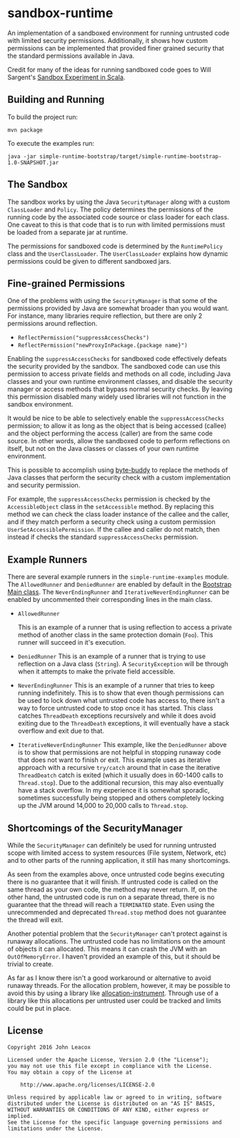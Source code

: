 # sandbox-runtime

An implementation of a sandboxed environment for running untrusted code with limited security permissions. Additionally, it shows how custom permissions can be implemented that provided finer grained security that the standard permissions available in Java.

Credit for many of the ideas for running sandboxed code goes to Will Sargent's [Sandbox Experiment in Scala](https://github.com/wsargent/sandboxexperiment).

## Building and Running

To build the project run:

```
mvn package
```

To execute the examples run:

```
java -jar simple-runtime-bootstrap/target/simple-runtime-bootstrap-1.0-SNAPSHOT.jar

```

## The Sandbox

The sandbox works by using the Java `SecurityManager` along with a custom `ClassLoader` and `Policy`. The policy determines the permissions of the running code by the associated code source or class loader for each class. One caveat to this is that code that is to run with limited permissions must be loaded from a separate jar at runtime.

The permissions for sandboxed code is determined by the `RuntimePolicy` class and the `UserClassLoader`. The `UserClassLoader` explains how dynamic permissions could be given to different sandboxed jars.


## Fine-grained Permissions

One of the problems with using the `SecurityManager` is that some of the permissions provided by Java are somewhat broader than you would want. For instance, many libraries require reflection, but there are only 2 permissions around reflection.

 * `ReflectPermission("suppressAccessChecks")`
 * `ReflectPermission("newProxyInPackage.{package name}")`

Enabling the `suppressAccessChecks` for sandboxed code effectively defeats the security provided by the sandbox. The sandboxed code can use this permission to access private fields and methods on all code, including Java classes and your own runtime environment classes, and disable the security manager or access methods that bypass normal security checks. By leaving this permission disabled many widely used libraries will not function in the sandbox environment.

It would be nice to be able to selectively enable the `suppressAccessChecks` permission; to allow it as long as the object that is being accessed (callee) and the object performing the access (caller) are from the same code source. In other words, allow the sandboxed code to perform reflections on itself, but not on the Java classes or classes of your own runtime environment.

This is possible to accomplish using [byte-buddy](https://github.com/raphw/byte-buddy) to replace the methods of Java classes that perform the security check with a custom implementation and security permission.

For example, the `suppressAccessChecks` permission is checked by the `AccessibleObject` class in the `setAccessible` method. By replacing this method we can check the class loader instance of the callee and the caller, and if they match perform a security check using a custom permission `UserSetAccessiblePermission`. If the callee and caller do not match, then instead if checks the standard `suppressAccessChecks` permission.

## Example Runners

There are several example runners in the `simple-runtime-examples` module. The `AllowedRunner` and `DeniedRunner` are enabled by default in the [Bootstrap Main class](simple-runtime-bootstrap/src/main/java/com/leacox/sandbox/runtime/simple/Main.java). The `NeverEndingRunner` and `IterativeNeverEndingRunner` can be enabled by uncommented their corresponding lines in the main class.

* `AllowedRunner`

  This is an example of a runner that is using reflection to access a private method of another class in the same protection domain (`Foo`). This runner will succeed in it's execution.

* `DeniedRunner`
  This is an example of a runner that is trying to use reflection on a Java class (`String`). A `SecurityException` will be through when it attempts to make the private field accessible.

* `NeverEndingRunner`
  This is an example of a runner that tries to keep running indefinitely. This is to show that even though permissions can be used to lock down what untrusted code has access to, there isn't a way to force untrusted code to stop once it has started. This class catches `ThreadDeath` exceptions recursively and while it does avoid exiting due to the `ThreadDeath` exceptions, it will eventually have a stack overflow and exit due to that.

* `IterativeNeverEndingRunner`
  This example, like the `DeniedRunner` above is to show that permissions are not helpful in stopping runaway code that does not want to finish or exit. This example uses as iterative approach with a recursive `try/catch` around that in case the iterative `ThreadDeatch` catch is exited (which it usually does in 60-1400 calls to `Thread.stop`). Due to the additional recursion, this may also eventually have a stack overflow. In my experience it is somewhat sporadic, sometimes successfully being stopped and others completely locking up the JVM around 14,000 to 20,000 calls to `Thread.stop`.

## Shortcomings of the SecurityManager

While the `SecurityManager` can definitely be used for running untrusted scope with limited access to system resources (File system, Network, etc) and to other parts of the running application, it still has many shortcomings.

As seen from the examples above, once untrusted code begins executing there is no guarantee that it will finish. If untrusted code is called on the same thread as your own code, the method may never return. If, on the other hand, the untrusted code is run on a separate thread, there is no guarantee that the thread will reach a `TERMINATED` state. Even using the unrecommended and deprecated `Thread.stop` method does not guarantee the thread will exit.

Another potential problem that the `SecurityManager` can't protect against is runaway allocations. The untrusted code has no limitations on the amount of objects it can allocated. This means it can crash the JVM with an `OutOfMemoryError`. I haven't provided an example of this, but it should be trivial to create.

As far as I know there isn't a good workaround or alternative to avoid runaway threads. For the allocation problem, however, it may be possible to avoid this by using a library like [allocation-instrument](https://github.com/google/allocation-instrumenter). Through use of a library like this allocations per untrusted user could be tracked and limits could be put in place.

## License

    Copyright 2016 John Leacox

    Licensed under the Apache License, Version 2.0 (the "License");
    you may not use this file except in compliance with the License.
    You may obtain a copy of the License at

        http://www.apache.org/licenses/LICENSE-2.0

    Unless required by applicable law or agreed to in writing, software
    distributed under the License is distributed on an "AS IS" BASIS,
    WITHOUT WARRANTIES OR CONDITIONS OF ANY KIND, either express or implied.
    See the License for the specific language governing permissions and
    limitations under the License.